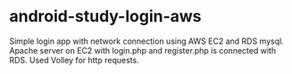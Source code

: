 # android-study-login-aws
Simple login app with network connection using AWS EC2 and RDS mysql. Apache server on EC2 with login.php and register.php is connected with RDS. Used Volley for http requests.
